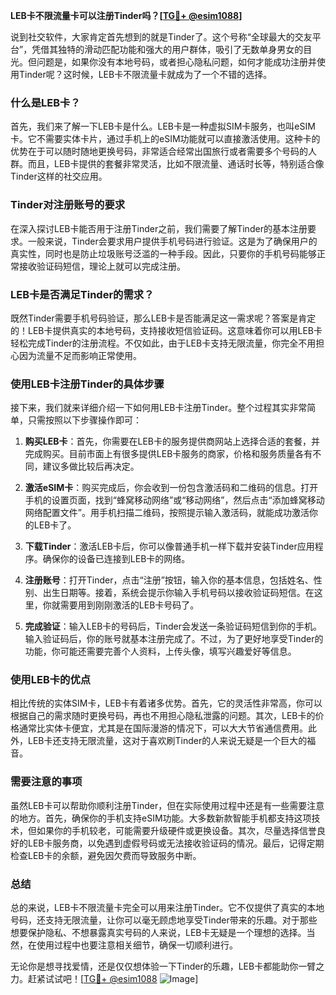 **LEB卡不限流量卡可以注册Tinder吗？[[TG💪+ @esim1088](https://t.me/s/esim1088)]**

说到社交软件，大家肯定首先想到的就是Tinder了。这个号称“全球最大的交友平台”，凭借其独特的滑动匹配功能和强大的用户群体，吸引了无数单身男女的目光。但问题是，如果你没有本地号码，或者担心隐私问题，如何才能成功注册并使用Tinder呢？这时候，LEB卡不限流量卡就成为了一个不错的选择。

### 什么是LEB卡？

首先，我们来了解一下LEB卡是什么。LEB卡是一种虚拟SIM卡服务，也叫eSIM卡。它不需要实体卡片，通过手机上的eSIM功能就可以直接激活使用。这种卡的优势在于可以随时随地更换号码，非常适合经常出国旅行或者需要多个号码的人群。而且，LEB卡提供的套餐非常灵活，比如不限流量、通话时长等，特别适合像Tinder这样的社交应用。

### Tinder对注册账号的要求

在深入探讨LEB卡能否用于注册Tinder之前，我们需要了解Tinder的基本注册要求。一般来说，Tinder会要求用户提供手机号码进行验证。这是为了确保用户的真实性，同时也是防止垃圾账号泛滥的一种手段。因此，只要你的手机号码能够正常接收验证码短信，理论上就可以完成注册。

### LEB卡是否满足Tinder的需求？

既然Tinder需要手机号码验证，那么LEB卡是否能满足这一需求呢？答案是肯定的！LEB卡提供真实的本地号码，支持接收短信验证码。这意味着你可以用LEB卡轻松完成Tinder的注册流程。不仅如此，由于LEB卡支持无限流量，你完全不用担心因为流量不足而影响正常使用。

### 使用LEB卡注册Tinder的具体步骤

接下来，我们就来详细介绍一下如何用LEB卡注册Tinder。整个过程其实非常简单，只需按照以下步骤操作即可：

1. **购买LEB卡**：首先，你需要在LEB卡的服务提供商网站上选择合适的套餐，并完成购买。目前市面上有很多提供LEB卡服务的商家，价格和服务质量各有不同，建议多做比较后再决定。

2. **激活eSIM卡**：购买完成后，你会收到一份包含激活码和二维码的信息。打开手机的设置页面，找到“蜂窝移动网络”或“移动网络”，然后点击“添加蜂窝移动网络配置文件”。用手机扫描二维码，按照提示输入激活码，就能成功激活你的LEB卡了。

3. **下载Tinder**：激活LEB卡后，你可以像普通手机一样下载并安装Tinder应用程序。确保你的设备已连接到LEB卡的网络。

4. **注册账号**：打开Tinder，点击“注册”按钮，输入你的基本信息，包括姓名、性别、出生日期等。接着，系统会提示你输入手机号码以接收验证码短信。在这里，你就需要用到刚刚激活的LEB卡号码了。

5. **完成验证**：输入LEB卡的号码后，Tinder会发送一条验证码短信到你的手机。输入验证码后，你的账号就基本注册完成了。不过，为了更好地享受Tinder的功能，你可能还需要完善个人资料，上传头像，填写兴趣爱好等信息。

### 使用LEB卡的优点

相比传统的实体SIM卡，LEB卡有着诸多优势。首先，它的灵活性非常高，你可以根据自己的需求随时更换号码，再也不用担心隐私泄露的问题。其次，LEB卡的价格通常比实体卡便宜，尤其是在国际漫游的情况下，可以大大节省通信费用。此外，LEB卡还支持无限流量，这对于喜欢刷Tinder的人来说无疑是一个巨大的福音。

### 需要注意的事项

虽然LEB卡可以帮助你顺利注册Tinder，但在实际使用过程中还是有一些需要注意的地方。首先，确保你的手机支持eSIM功能。大多数新款智能手机都支持这项技术，但如果你的手机较老，可能需要升级硬件或更换设备。其次，尽量选择信誉良好的LEB卡服务商，以免遇到虚假号码或无法接收验证码的情况。最后，记得定期检查LEB卡的余额，避免因欠费而导致服务中断。

### 总结

总的来说，LEB卡不限流量卡完全可以用来注册Tinder。它不仅提供了真实的本地号码，还支持无限流量，让你可以毫无顾虑地享受Tinder带来的乐趣。对于那些想要保护隐私、不想暴露真实号码的人来说，LEB卡无疑是一个理想的选择。当然，在使用过程中也要注意相关细节，确保一切顺利进行。

无论你是想寻找爱情，还是仅仅想体验一下Tinder的乐趣，LEB卡都能助你一臂之力。赶紧试试吧！[[TG💪+ @esim1088](https://t.me/s/esim1088) ![Image](https://i.postimg.cc/4NQfJmqS/Snipaste-2025-05-13-00-14-12.png)]